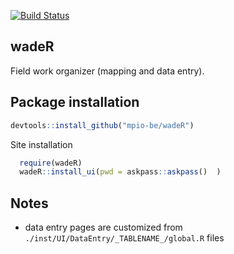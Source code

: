 [![Build Status](https://travis-ci.org/mpio-be/wadeR.svg?branch=master)](https://travis-ci.org/mpio-be/wadeR)


wadeR
------------
 Field work organizer (mapping and data entry).

Package installation
------------

``` r
devtools::install_github("mpio-be/wadeR")
```

Site installation
``` r
  require(wadeR)
  wadeR::install_ui(pwd = askpass::askpass()  )
```

Notes
------------
 - data entry pages are customized from `./inst/UI/DataEntry/_TABLENAME_/global.R` files
 

 